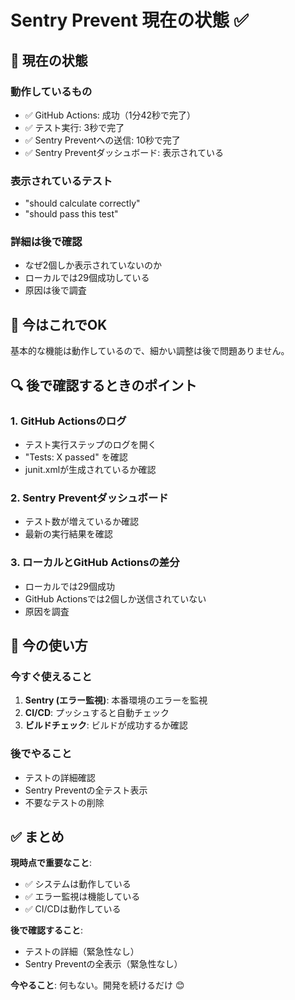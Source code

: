 # Sentry Prevent 現在の状態 ✅

## 🎉 現在の状態

### 動作しているもの
- ✅ GitHub Actions: 成功（1分42秒で完了）
- ✅ テスト実行: 3秒で完了
- ✅ Sentry Preventへの送信: 10秒で完了
- ✅ Sentry Preventダッシュボード: 表示されている

### 表示されているテスト
- "should calculate correctly"
- "should pass this test"

### 詳細は後で確認
- なぜ2個しか表示されていないのか
- ローカルでは29個成功している
- 原因は後で調査

## 📝 今はこれでOK

基本的な機能は動作しているので、細かい調整は後で問題ありません。

## 🔍 後で確認するときのポイント

### 1. GitHub Actionsのログ
- テスト実行ステップのログを開く
- "Tests: X passed" を確認
- junit.xmlが生成されているか確認

### 2. Sentry Preventダッシュボード
- テスト数が増えているか確認
- 最新の実行結果を確認

### 3. ローカルとGitHub Actionsの差分
- ローカルでは29個成功
- GitHub Actionsでは2個しか送信されていない
- 原因を調査

## 🎯 今の使い方

### 今すぐ使えること
1. **Sentry (エラー監視)**: 本番環境のエラーを監視
2. **CI/CD**: プッシュすると自動チェック
3. **ビルドチェック**: ビルドが成功するか確認

### 後でやること
- テストの詳細確認
- Sentry Preventの全テスト表示
- 不要なテストの削除

## ✅ まとめ

**現時点で重要なこと**:
- ✅ システムは動作している
- ✅ エラー監視は機能している
- ✅ CI/CDは動作している

**後で確認すること**:
- テストの詳細（緊急性なし）
- Sentry Preventの全表示（緊急性なし）

**今やること**:
何もない。開発を続けるだけ 😊

